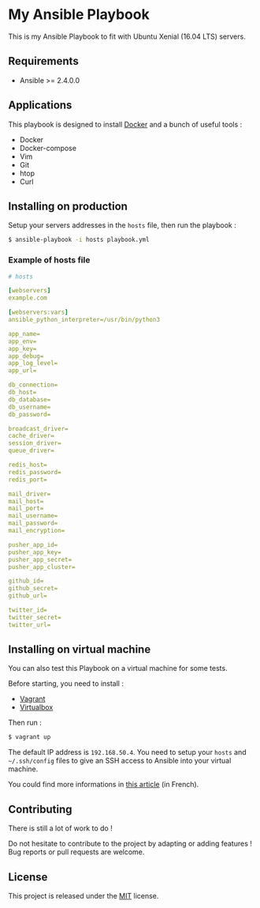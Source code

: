 # My Ansible Playbook

This is my Ansible Playbook to fit with Ubuntu Xenial (16.04 LTS) servers.

## Requirements

+ Ansible >= 2.4.0.0

## Applications

This playbook is designed to install [Docker](https://www.docker.com) and a bunch of useful tools :

+ Docker
+ Docker-compose
+ Vim
+ Git
+ htop
+ Curl

## Installing on production

Setup your servers addresses in the ```hosts``` file, then run the playbook :

```bash
$ ansible-playbook -i hosts playbook.yml
```

### Example of hosts file

```yaml
# hosts

[webservers]
example.com

[webservers:vars]
ansible_python_interpreter=/usr/bin/python3

app_name=
app_env=
app_key=
app_debug=
app_log_level=
app_url=

db_connection=
db_host=
db_database=
db_username=
db_password=

broadcast_driver=
cache_driver=
session_driver=
queue_driver=

redis_host=
redis_password=
redis_port=

mail_driver=
mail_host=
mail_port=
mail_username=
mail_password=
mail_encryption=

pusher_app_id=
pusher_app_key=
pusher_app_secret=
pusher_app_cluster=

github_id=
github_secret=
github_url=

twitter_id=
twitter_secret=
twitter_url=
```

## Installing on virtual machine

You can also test this Playbook on a virtual machine for some tests.

Before starting, you need to install :

+ [Vagrant](https://www.vagrantup.com)
+ [Virtualbox](https://www.virtualbox.org)

Then run :

```bash
$ vagrant up
```

The default IP address is ```192.168.50.4```. You need to setup your ```hosts``` and ```~/.ssh/config``` files to give an SSH access to Ansible into your virtual machine.

You could find more informations in [this article](https://guillaumebriday.fr/utiliser-la-commande-ssh-pour-entrer-dans-une-machine-vagrant) (in French).

## Contributing

There is still a lot of work to do !

Do not hesitate to contribute to the project by adapting or adding features ! Bug reports or pull requests are welcome.

## License

This project is released under the [MIT](http://opensource.org/licenses/MIT) license.
